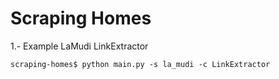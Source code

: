 # Scraping Homes

1.- Example LaMudi LinkExtractor
```console
scraping-homes$ python main.py -s la_mudi -c LinkExtractor
```
